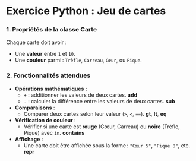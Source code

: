 # Exercice Python : Jeu de cartes

### 1. Propriétés de la classe Carte

Chaque carte doit avoir :

- Une **valeur** entre `1` et `10`.
- Une **couleur** parmi : `Trèfle`, `Carreau`, `Cœur`, ou `Pique`.

### 2. Fonctionnalités attendues

- **Opérations mathématiques** :
  - `+` : additionner les valeurs de deux cartes. **add**
  - `-` : calculer la différence entre les valeurs de deux cartes. **sub**
- **Comparaisons** :
  - Comparer deux cartes selon leur valeur (`>`, `<`, `==`). **gt**, **lt**, **eq**
- **Vérification de couleur** :
  - Vérifier si une carte est **rouge** (Cœur, Carreau) ou **noire** (Trèfle, Pique) avec `in`. **contains**
- **Affichage** :
  - Une carte doit être affichée sous la forme : `"Cœur 5"`, `"Pique 8"`, etc. **repr**
